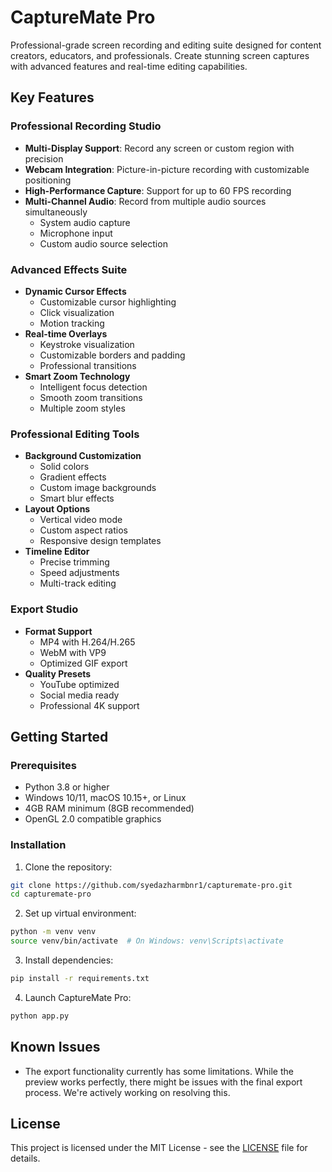 # CaptureMate Pro

Professional-grade screen recording and editing suite designed for content creators, educators, and professionals. Create stunning screen captures with advanced features and real-time editing capabilities.

## Key Features

### Professional Recording Studio
- **Multi-Display Support**: Record any screen or custom region with precision
- **Webcam Integration**: Picture-in-picture recording with customizable positioning
- **High-Performance Capture**: Support for up to 60 FPS recording
- **Multi-Channel Audio**: Record from multiple audio sources simultaneously
  - System audio capture
  - Microphone input
  - Custom audio source selection

### Advanced Effects Suite
- **Dynamic Cursor Effects**
  - Customizable cursor highlighting
  - Click visualization
  - Motion tracking
- **Real-time Overlays**
  - Keystroke visualization
  - Customizable borders and padding
  - Professional transitions
- **Smart Zoom Technology**
  - Intelligent focus detection
  - Smooth zoom transitions
  - Multiple zoom styles

### Professional Editing Tools
- **Background Customization**
  - Solid colors
  - Gradient effects
  - Custom image backgrounds
  - Smart blur effects
- **Layout Options**
  - Vertical video mode
  - Custom aspect ratios
  - Responsive design templates
- **Timeline Editor**
  - Precise trimming
  - Speed adjustments
  - Multi-track editing

### Export Studio
- **Format Support**
  - MP4 with H.264/H.265
  - WebM with VP9
  - Optimized GIF export
- **Quality Presets**
  - YouTube optimized
  - Social media ready
  - Professional 4K support

## Getting Started

### Prerequisites
- Python 3.8 or higher
- Windows 10/11, macOS 10.15+, or Linux
- 4GB RAM minimum (8GB recommended)
- OpenGL 2.0 compatible graphics

### Installation

1. Clone the repository:
```bash
git clone https://github.com/syedazharmbnr1/capturemate-pro.git
cd capturemate-pro
```

2. Set up virtual environment:
```bash
python -m venv venv
source venv/bin/activate  # On Windows: venv\Scripts\activate
```

3. Install dependencies:
```bash
pip install -r requirements.txt
```

4. Launch CaptureMate Pro:
```bash
python app.py
```

## Known Issues

- The export functionality currently has some limitations. While the preview works perfectly, there might be issues with the final export process. We're actively working on resolving this.

## License

This project is licensed under the MIT License - see the [LICENSE](LICENSE) file for details.